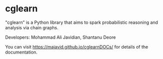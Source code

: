 # cglearn

"cglearn" is a Python library that aims to spark probabilistic reasoning and analysis via chain graphs.

Developers: Mohammad Ali Javidian, Shantanu Deore

You can visit https://majavid.github.io/cglearnDOCs/ for details of the documentation.

